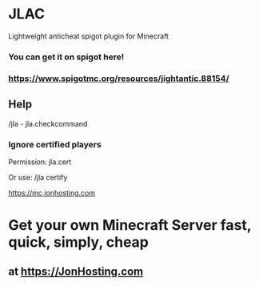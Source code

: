 # JLAC
Lightweight anticheat spigot plugin for Minecraft

### You can get it on spigot here!
### https://www.spigotmc.org/resources/jightantic.88154/

## Help
/jla - jla.checkcommand

### Ignore certified players
Permission: jla.cert

Or use: /jla certify <player>

https://mc.jonhosting.com

# Get your own Minecraft Server fast, quick, simply, cheap
## at https://JonHosting.com
